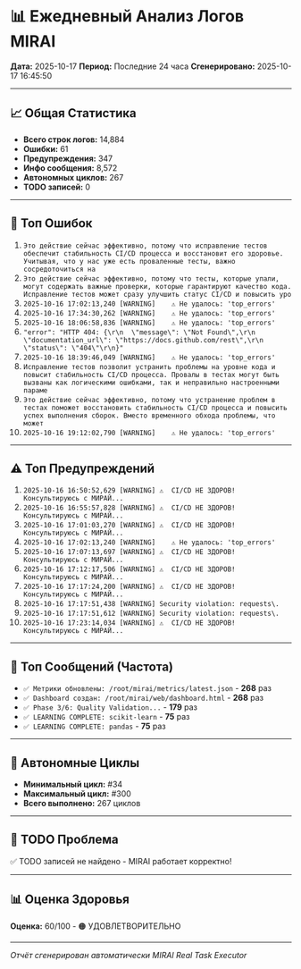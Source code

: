 # 📊 Ежедневный Анализ Логов MIRAI

**Дата:** 2025-10-17
**Период:** Последние 24 часа
**Сгенерировано:** 2025-10-17 16:45:50

---

## 📈 Общая Статистика

- **Всего строк логов:** 14,884
- **Ошибки:** 61
- **Предупреждения:** 347
- **Инфо сообщения:** 8,572
- **Автономных циклов:** 267
- **TODO записей:** 0

---

## 🔴 Топ Ошибок

1. `Это действие сейчас эффективно, потому что исправление тестов обеспечит стабильность CI/CD процесса и восстановит его здоровье. Учитывая, что у нас уже есть проваленные тесты, важно сосредоточиться на`
2. `Это действие сейчас эффективно, потому что тесты, которые упали, могут содержать важные проверки, которые гарантируют качество кода. Исправление тестов может сразу улучшить статус CI/CD и повысить уро`
3. `2025-10-16 17:02:13,240 [WARNING]    ⚠️ Не удалось: 'top_errors'`
4. `2025-10-16 17:34:30,262 [WARNING]    ⚠️ Не удалось: 'top_errors'`
5. `2025-10-16 18:06:58,836 [WARNING]    ⚠️ Не удалось: 'top_errors'`
6. `"error": "HTTP 404: {\r\n  \"message\": \"Not Found\",\r\n  \"documentation_url\": \"https://docs.github.com/rest\",\r\n  \"status\": \"404\"\r\n}"`
7. `2025-10-16 18:39:46,049 [WARNING]    ⚠️ Не удалось: 'top_errors'`
8. `Исправление тестов позволит устранить проблемы на уровне кода и повысит стабильность CI/CD процесса. Провалы в тестах могут быть вызваны как логическими ошибками, так и неправильно настроенными параме`
9. `Это действие сейчас эффективно, потому что устранение проблем в тестах поможет восстановить стабильность CI/CD процесса и повысить успех выполнения сборок. Вместо временного обхода проблемы, что может`
10. `2025-10-16 19:12:02,790 [WARNING]    ⚠️ Не удалось: 'top_errors'`

---

## ⚠️ Топ Предупреждений

1. `2025-10-16 16:50:52,629 [WARNING] ⚠️  CI/CD НЕ ЗДОРОВ! Консультируюсь с МИРАЙ...`
2. `2025-10-16 16:55:57,828 [WARNING] ⚠️  CI/CD НЕ ЗДОРОВ! Консультируюсь с МИРАЙ...`
3. `2025-10-16 17:01:03,270 [WARNING] ⚠️  CI/CD НЕ ЗДОРОВ! Консультируюсь с МИРАЙ...`
4. `2025-10-16 17:02:13,240 [WARNING]    ⚠️ Не удалось: 'top_errors'`
5. `2025-10-16 17:07:13,697 [WARNING] ⚠️  CI/CD НЕ ЗДОРОВ! Консультируюсь с МИРАЙ...`
6. `2025-10-16 17:12:17,506 [WARNING] ⚠️  CI/CD НЕ ЗДОРОВ! Консультируюсь с МИРАЙ...`
7. `2025-10-16 17:17:24,200 [WARNING] ⚠️  CI/CD НЕ ЗДОРОВ! Консультируюсь с МИРАЙ...`
8. `2025-10-16 17:17:51,438 [WARNING] Security violation: requests\.`
9. `2025-10-16 17:17:51,612 [WARNING] Security violation: requests\.`
10. `2025-10-16 17:23:14,034 [WARNING] ⚠️  CI/CD НЕ ЗДОРОВ! Консультируюсь с МИРАЙ...`

---

## 💬 Топ Сообщений (Частота)

- `✅ Метрики обновлены: /root/mirai/metrics/latest.json` - **268** раз
- `✅ Dashboard создан: /root/mirai/web/dashboard.html` - **268** раз
- `✅ Phase 3/6: Quality Validation...` - **179** раз
- `✅ LEARNING COMPLETE: scikit-learn` - **75** раз
- `✅ LEARNING COMPLETE: pandas` - **75** раз

---

## 🔄 Автономные Циклы

- **Минимальный цикл:** #34
- **Максимальный цикл:** #300
- **Всего выполнено:** 267 циклов

---

## 🚨 TODO Проблема

✅ TODO записей не найдено - MIRAI работает корректно!

---

## 📊 Оценка Здоровья

**Оценка:** 60/100 - 🟠 УДОВЛЕТВОРИТЕЛЬНО

---

*Отчёт сгенерирован автоматически MIRAI Real Task Executor*
